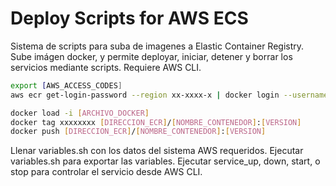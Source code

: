 # Deploy Scripts for AWS ECS
Sistema de scripts para suba de imagenes a Elastic Container Registry. Sube imágen docker, y permite deployar, iniciar, detener y borrar los servicios mediante scripts.
Requiere AWS CLI.

```bash
export [AWS_ACCESS_CODES]
aws ecr get-login-password --region xx-xxxx-x | docker login --username AWS --password-stdin xxxxxx.dkr.ecr.xx-xxxx-x.amazonaws.com

docker load -i [ARCHIVO_DOCKER]
docker tag xxxxxxxx [DIRECCION_ECR]/[NOMBRE_CONTENEDOR]:[VERSION]
docker push [DIRECCION_ECR]/[NOMBRE_CONTENEDOR]:[VERSION]
```

Llenar variables.sh con los datos del sistema AWS requeridos.
Ejecutar variables.sh para exportar las variables.
Ejecutar service_up, down, start, o stop para controlar el servicio desde AWS CLI.
